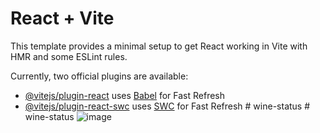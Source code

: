 # React + Vite

This template provides a minimal setup to get React working in Vite with HMR and some ESLint rules.

Currently, two official plugins are available:

- [@vitejs/plugin-react](https://github.com/vitejs/vite-plugin-react/blob/main/packages/plugin-react/README.md) uses [Babel](https://babeljs.io/) for Fast Refresh
- [@vitejs/plugin-react-swc](https://github.com/vitejs/vite-plugin-react-swc) uses [SWC](https://swc.rs/) for Fast Refresh
#   w i n e - s t a t u s 
 
 # wine-status
![image](https://github.com/abhishekg2505/wine-status/assets/78484508/72c82299-1c69-4324-8359-7abd268df003)
